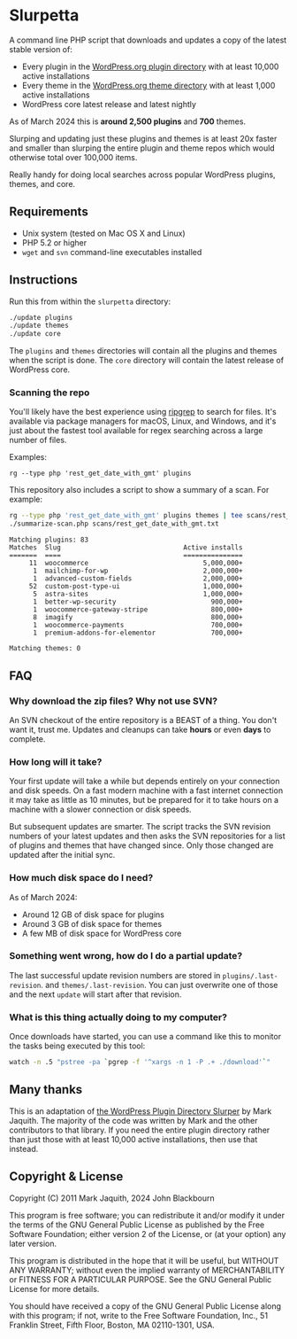 Slurpetta
=========

A command line PHP script that downloads and updates a copy of the latest stable
version of:

* Every plugin in the [WordPress.org plugin directory](https://wordpress.org/plugins/) with at least 10,000 active installations
* Every theme in the [WordPress.org theme directory](https://wordpress.org/themes/) with at least 1,000 active installations
* WordPress core latest release and latest nightly

As of March 2024 this is **around 2,500 plugins** and **700** themes.

Slurping and updating just these plugins and themes is at least 20x faster and smaller than
slurping the entire plugin and theme repos which would otherwise total over 100,000 items.

Really handy for doing local searches across popular WordPress plugins, themes, and core.

Requirements
------------

* Unix system (tested on Mac OS X and Linux)
* PHP 5.2 or higher
* `wget` and `svn` command-line executables installed

Instructions
------------

Run this from within the `slurpetta` directory:

```sh
./update plugins
./update themes
./update core
```

The `plugins` and `themes` directories will contain all the plugins and themes when the script is done.
The `core` directory will contain the latest release of WordPress core.

### Scanning the repo

You'll likely have the best experience using [ripgrep](https://github.com/BurntSushi/ripgrep) to search for files. It's available via package managers for macOS, Linux, and Windows, and it's just about the fastest tool available for regex searching across a large number of files.

Examples:

```
rg --type php 'rest_get_date_with_gmt' plugins
```

This repository also includes a script to show a summary of a scan.  For example:

```sh
rg --type php 'rest_get_date_with_gmt' plugins themes | tee scans/rest_get_date_with_gmt.txt
./summarize-scan.php scans/rest_get_date_with_gmt.txt
```

```
Matching plugins: 83
Matches  Slug                               Active installs
=======  ====                               ===============
     11  woocommerce                             5,000,000+
      1  mailchimp-for-wp                        2,000,000+
      1  advanced-custom-fields                  2,000,000+
     52  custom-post-type-ui                     1,000,000+
      5  astra-sites                             1,000,000+
      1  better-wp-security                        900,000+
      1  woocommerce-gateway-stripe                800,000+
      8  imagify                                   800,000+
      1  woocommerce-payments                      700,000+
      1  premium-addons-for-elementor              700,000+

Matching themes: 0
```

FAQ
----

### Why download the zip files? Why not use SVN?

An SVN checkout of the entire repository is a BEAST of a thing. You don't want it,
trust me. Updates and cleanups can take **hours** or even **days** to complete.

### How long will it take?

Your first update will take a while but depends entirely on your connection and
disk speeds. On a fast modern machine with a fast internet connection it may take
as little as 10 minutes, but be prepared for it to take hours on a machine with
a slower connection or disk speeds.

But subsequent updates are smarter. The script tracks the SVN revision numbers
of your latest updates and then asks the SVN repositories for a list of plugins
and themes that have changed since. Only those changed are updated after the
initial sync.

### How much disk space do I need?

As of March 2024:

* Around 12 GB of disk space for plugins
* Around 3 GB of disk space for themes
* A few MB of disk space for WordPress core

### Something went wrong, how do I do a partial update?

The last successful update revision numbers are stored in `plugins/.last-revision`.
and `themes/.last-revision`. You can just overwrite one of those and the next `update`
will start after that revision.

### What is this thing actually doing to my computer?

Once downloads have started, you can use a command like this to monitor the
tasks being executed by this tool:

```sh
watch -n .5 "pstree -pa `pgrep -f '^xargs -n 1 -P .+ ./download'`"
```

Many thanks
-----------

This is an adaptation of [the WordPress Plugin Directory Slurper](https://github.com/markjaquith/WordPress-Plugin-Directory-Slurper) by Mark Jaquith. The majority of the code was written by Mark and the other contributors to that library. If you need the entire plugin directory rather than just those with at least 10,000 active installations, then use that instead.

Copyright & License
-------------------
Copyright (C) 2011 Mark Jaquith, 2024 John Blackbourn

This program is free software; you can redistribute it and/or
modify it under the terms of the GNU General Public License
as published by the Free Software Foundation; either version 2
of the License, or (at your option) any later version.

This program is distributed in the hope that it will be useful,
but WITHOUT ANY WARRANTY; without even the implied warranty of
MERCHANTABILITY or FITNESS FOR A PARTICULAR PURPOSE.  See the
GNU General Public License for more details.

You should have received a copy of the GNU General Public License
along with this program; if not, write to the Free Software
Foundation, Inc., 51 Franklin Street, Fifth Floor, Boston, MA  02110-1301, USA.
